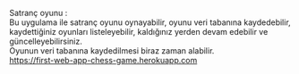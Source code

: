 Satranç oyunu : <br />
Bu uygulama ile satranç oyunu oynayabilir, oyunu veri tabanına kaydedebilir, kaydettiğiniz oyunları listeleyebilir, kaldığınız yerden devam edebilir ve güncelleyebilirsiniz.<br/>Oyunun veri tabanına kaydedilmesi biraz zaman alabilir.<br />
https://first-web-app-chess-game.herokuapp.com
